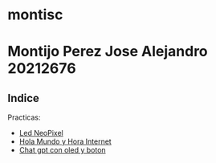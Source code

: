 
# montisc
# Montijo Perez Jose Alejandro 20212676

## Indice

Practicas:
- [Led NeoPixel](Neopixel.md)  
- [Hola Mundo y Hora Internet](PracticaMundo.md)
- [Chat gpt con oled y boton](gpt.md)    

